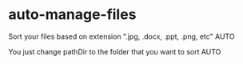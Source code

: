 # auto-manage-files
Sort your files based on extension ".jpg, .docx, .ppt, .png, etc" AUTO

You just change pathDir to the folder that you want to sort AUTO
